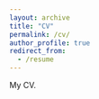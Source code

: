 ```yaml
---
layout: archive
title: "CV"
permalink: /cv/
author_profile: true
redirect_from:
  - /resume
---
```


My CV.
